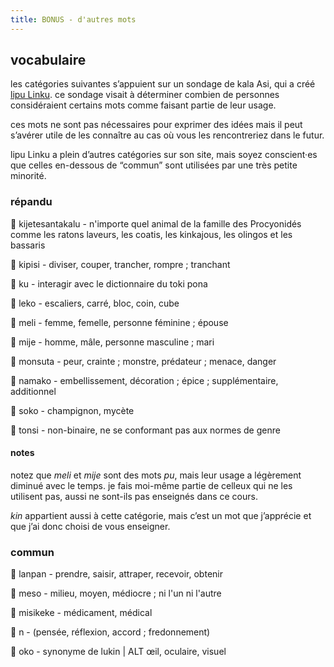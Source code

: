 ```yaml
---
title: BONUS - d'autres mots
---
```

## vocabulaire

les catégories suivantes s’appuient sur un sondage de kala Asi, qui a créé [lipu Linku](https://linku.la/). ce sondage visait à déterminer combien de personnes considéraient certains mots comme faisant partie de leur usage.

ces mots ne sont pas nécessaires pour exprimer des idées mais il peut s’avérer utile de les connaître au cas où vous les rencontreriez dans le futur.

lipu Linku a plein d’autres catégories sur son site, mais soyez conscient·es que celles en-dessous de “commun” sont utilisées par une très petite minorité.


### répandu

󱦀 kijetesantakalu - n'importe quel animal de la famille des Procyonidés comme les ratons laveurs, les coatis, les kinkajous, les olingos et les bassaris

󱥻 kipisi - diviser, couper, trancher, rompre ; tranchant

󱦈 ku - interagir avec le dictionnaire du toki pona

󱥼 leko - escaliers, carré, bloc, coin, cube

󱤳 meli - femme, femelle, personne féminine ; épouse

󱤵 mije - homme, mâle, personne masculine ; mari

󱥽 monsuta - peur, crainte ; monstre, prédateur ; menace, danger

󱥸 namako - embellissement, décoration ; épice ; supplémentaire, additionnel

󱦁 soko - champignon, mycète

󱥾 tonsi - non-binaire, ne se conformant pas aux normes de genre

#### notes
notez que *meli* et *mije* sont des mots *pu*, mais leur usage a légèrement diminué avec le temps. je fais moi-même partie de celleux qui ne les utilisent pas, aussi ne sont-ils pas enseignés dans ce cours.

*kin* appartient aussi à cette catégorie, mais c’est un mot que j’apprécie et que j’ai donc choisi de vous enseigner.


### commun

󱦅 lanpan - prendre, saisir, attraper, recevoir, obtenir

󱦂 meso - milieu, moyen, médiocre ; ni l'un ni l'autre

󱦇 misikeke - médicament, médical

󱦆 n - (pensée, réflexion, accord ; fredonnement)

󱥺 oko - synonyme de lukin | ALT œil, oculaire, visuel

